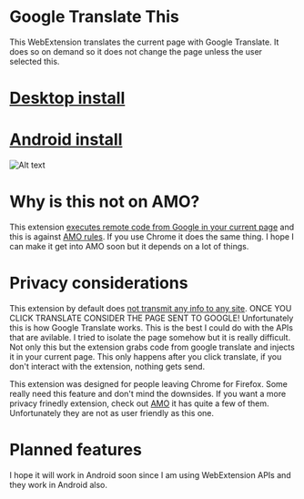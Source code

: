 # Google Translate This
This WebExtension translates the current page with Google Translate. It does so on demand so it does not change the page unless the user selected this.

# [Desktop install](https://github.com/andreicristianpetcu/google_translate_this/releases/download/vNEW_VERSION/google_translate_this_page-NEW_VERSION-fx.xpi)

# [Android install](https://github.com/andreicristianpetcu/google_translate_this/releases/download/vNEW_VERSION/google_translate_this_page-NEW_VERSION-an.xpi)

![Alt text](https://raw.githubusercontent.com/andreicristianpetcu/google_translate_this/master/images/google_translate_this_print_screen.png)

# Why is this not on AMO?
This extension [executes remote code from Google in your current page](https://github.com/andreicristianpetcu/google_translate_this/blob/81b7f16858650f127ec3e54250a7089ca9b03219/scripts/inject_google_translate_content.js#L17) and this is against [AMO rules](https://developer.mozilla.org/en-US/Add-ons/AMO/Policy/Reviews). If you use Chrome it does the same thing.
I hope I can make it get into AMO soon but it depends on a lot of things.

# Privacy considerations
This extension by default does [not transmit any info to any site](https://github.com/andreicristianpetcu/google_translate_this/blob/d3f1344e1ed0382a34e385fdfa2584b88eb2ee18/scripts/background.js#L38-L47). ONCE YOU CLICK TRANSLATE CONSIDER THE PAGE SENT TO GOOGLE! Unfortunately this is how Google Translate works. This is the best I could do with the APIs that are avilable. I tried to isolate the page somehow but it is really difficult. Not only this but the extension grabs code from google translate and injects it in your current page. This only happens after you click translate, if you don't interact with the extension, nothing gets send.

This extension was designed for people leaving Chrome for Firefox. Some really need this feature and don't mind the downsides. If you want a more privacy frinedly extension, check out [AMO](https://addons.mozilla.org/firefox/search/?q=translate&sort=users&type=extension) it has quite a few of them. Unfortunately they are not as user friendly as this one.

# Planned features
I hope it will work in Android soon since I am using WebExtension APIs and they work in Android also.
